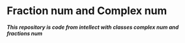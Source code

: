 # Fraction num and Complex num
_**This repository is code from intellect with classes complex num and fractions num**_